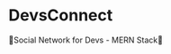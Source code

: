 # DevsConnect
🤝Social Network for Devs - MERN Stack👥

[Demo]: (https://immense-lake-27368.herokuapp.com)
